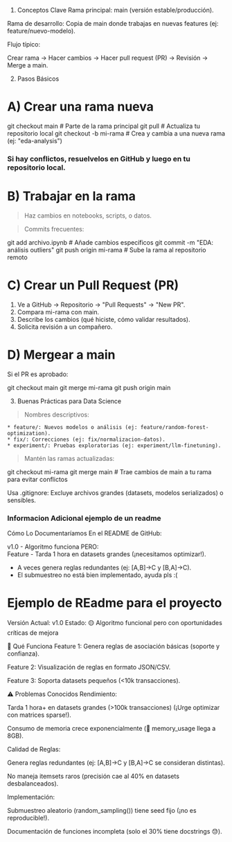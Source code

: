 1. Conceptos Clave
Rama principal: main (versión estable/producción).

Rama de desarrollo: Copia de main donde trabajas en nuevas features (ej: feature/nuevo-modelo).

Flujo típico:

Crear rama → Hacer cambios → Hacer pull request (PR) → Revisión → Merge a main.

2. Pasos Básicos

# A) Crear una rama nueva

git checkout main              # Parte de la rama principal
git pull                       # Actualiza tu repositorio local
git checkout -b mi-rama        # Crea y cambia a una nueva rama (ej: "eda-analysis")

### Si hay conflictos, resuelvelos en GitHub y luego en tu repositorio local.

# B) Trabajar en la rama

> Haz cambios en notebooks, scripts, o datos.

> Commits frecuentes:

git add archivo.ipynb         # Añade cambios específicos
git commit -m "EDA: análisis outliers"
git push origin mi-rama       # Sube la rama al repositorio remoto

# C) Crear un Pull Request (PR)

1. Ve a GitHub → Repositorio → "Pull Requests" → "New PR".
2. Compara mi-rama con main.
3. Describe los cambios (qué hiciste, cómo validar resultados).
4. Solicita revisión a un compañero.

# D) Mergear a main

Si el PR es aprobado:

git checkout main
git merge mi-rama
git push origin main

3. Buenas Prácticas para Data Science

> Nombres descriptivos:

    * feature/: Nuevos modelos o análisis (ej: feature/random-forest-optimization).
    * fix/: Correcciones (ej: fix/normalizacion-datos).
    * experiment/: Pruebas exploratorias (ej: experiment/llm-finetuning).

> Mantén las ramas actualizadas:

git checkout mi-rama
git merge main               # Trae cambios de main a tu rama para evitar conflictos

Usa .gitignore: Excluye archivos grandes (datasets, modelos serializados) o sensibles.

### Informacion Adicional ejemplo de un readme

Cómo Lo Documentaríamos
En el README de GitHub:

v1.0 - Algoritmo funciona PERO:  
Feature - Tarda 1 hora en datasets grandes (¡necesitamos optimizar!).  
- A veces genera reglas redundantes (ej: [A,B]→C y [B,A]→C).  
- El submuestreo no está bien implementado, ayuda pls :(

# Ejemplo de REadme para el proyecto 
Versión Actual: v1.0
Estado: 🟡 Algoritmo funcional pero con oportunidades críticas de mejora

🚀 Qué Funciona
Feature 1: Genera reglas de asociación básicas (soporte y confianza).

Feature 2: Visualización de reglas en formato JSON/CSV.

Feature 3: Soporta datasets pequeños (<10k transacciones).

⚠️ Problemas Conocidos
Rendimiento:

Tarda 1 hora+ en datasets grandes (>100k transacciones) (¡Urge optimizar con matrices sparse!).

Consumo de memoria crece exponencialmente (👀 memory_usage llega a 8GB).

Calidad de Reglas:

Genera reglas redundantes (ej: [A,B]→C y [B,A]→C se consideran distintas).

No maneja itemsets raros (precisión cae al 40% en datasets desbalanceados).

Implementación:

Submuestreo aleatorio (random_sampling()) tiene seed fijo (¡no es reproducible!).

Documentación de funciones incompleta (solo el 30% tiene docstrings 😓).